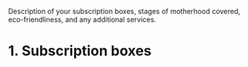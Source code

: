Description of your subscription boxes, stages of motherhood covered, eco-friendliness, and any additional services.

# 1. Subscription boxes


#